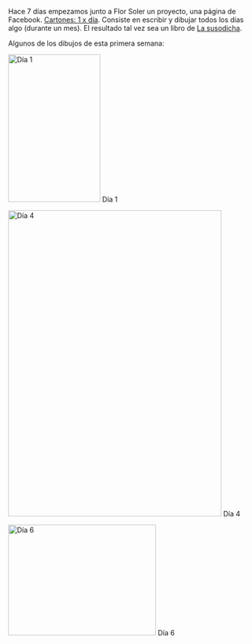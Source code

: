 <html><body><p>Hace 7 días empezamos junto a Flor Soler un proyecto, una página de Facebook. <a href="https://www.facebook.com/Cartones1xdia" target="_blank">Cartones: 1 x día</a>. Consiste en escribir y dibujar todos los días algo (durante un mes). El resultado tal vez sea un libro de <a href="https://www.facebook.com/lasusodichaediciones" target="_blank">La susodicha</a>.



Algunos de los dibujos de esta primera semana:



<a href="https://www.facebook.com/Cartones1xdia/photos/a.714455445298232.1073741828.713507895392987/714455231964920/?type=1&amp;permPage=1"><img class="wp-image-5150 size-medium" src="/wp-content/uploads/2014/10/garganta-187x300.jpg" alt="Día 1" width="187" height="300"></a> Día 1



<a href="https://www.facebook.com/Cartones1xdia/photos/a.714455445298232.1073741828.713507895392987/715722821838161/?type=1"><img class="wp-image-5149 size-full" src="/wp-content/uploads/2014/10/escuela.jpg" alt="Día 4" width="433" height="622"></a> Día 4



<a href="https://www.facebook.com/Cartones1xdia/photos/a.714455445298232.1073741828.713507895392987/716737111736732/?type=1"><img class="wp-image-5148 size-medium" src="/wp-content/uploads/2014/10/bar-300x225.jpg" alt="Día 6" width="300" height="225"></a> Día 6</p></body></html>